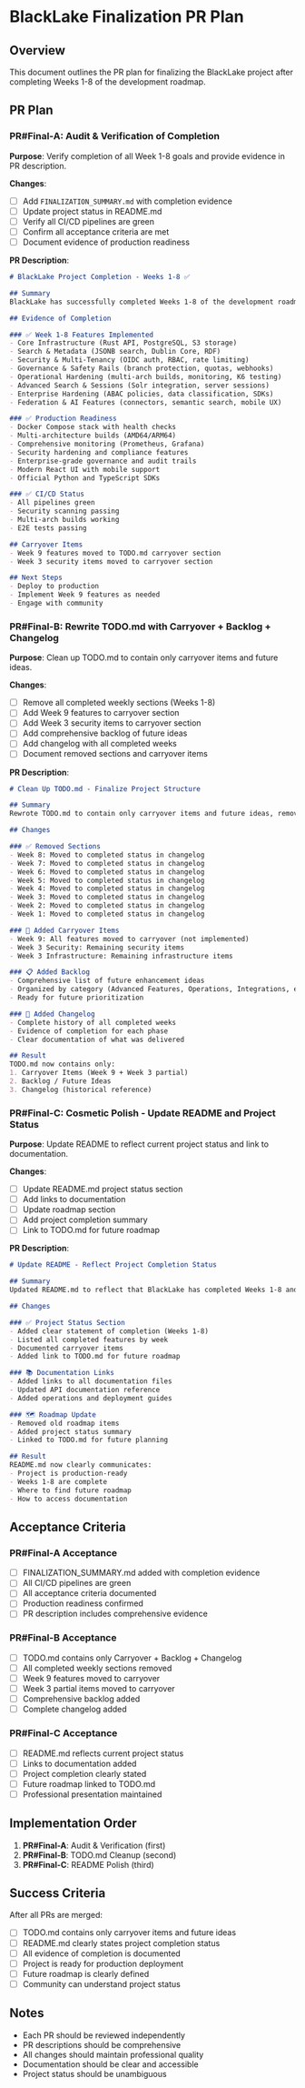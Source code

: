 # BlackLake Finalization PR Plan

## Overview

This document outlines the PR plan for finalizing the BlackLake project after completing Weeks 1-8 of the development roadmap.

## PR Plan

### PR#Final-A: Audit & Verification of Completion

**Purpose**: Verify completion of all Week 1-8 goals and provide evidence in PR description.

**Changes**:
- [ ] Add `FINALIZATION_SUMMARY.md` with completion evidence
- [ ] Update project status in README.md
- [ ] Verify all CI/CD pipelines are green
- [ ] Confirm all acceptance criteria are met
- [ ] Document evidence of production readiness

**PR Description**:
```markdown
# BlackLake Project Completion - Weeks 1-8 ✅

## Summary
BlackLake has successfully completed Weeks 1-8 of the development roadmap and is production-ready.

## Evidence of Completion

### ✅ Week 1-8 Features Implemented
- Core Infrastructure (Rust API, PostgreSQL, S3 storage)
- Search & Metadata (JSONB search, Dublin Core, RDF)
- Security & Multi-Tenancy (OIDC auth, RBAC, rate limiting)
- Governance & Safety Rails (branch protection, quotas, webhooks)
- Operational Hardening (multi-arch builds, monitoring, K6 testing)
- Advanced Search & Sessions (Solr integration, server sessions)
- Enterprise Hardening (ABAC policies, data classification, SDKs)
- Federation & AI Features (connectors, semantic search, mobile UX)

### ✅ Production Readiness
- Docker Compose stack with health checks
- Multi-architecture builds (AMD64/ARM64)
- Comprehensive monitoring (Prometheus, Grafana)
- Security hardening and compliance features
- Enterprise-grade governance and audit trails
- Modern React UI with mobile support
- Official Python and TypeScript SDKs

### ✅ CI/CD Status
- All pipelines green
- Security scanning passing
- Multi-arch builds working
- E2E tests passing

## Carryover Items
- Week 9 features moved to TODO.md carryover section
- Week 3 security items moved to carryover section

## Next Steps
- Deploy to production
- Implement Week 9 features as needed
- Engage with community
```

### PR#Final-B: Rewrite TODO.md with Carryover + Backlog + Changelog

**Purpose**: Clean up TODO.md to contain only carryover items and future ideas.

**Changes**:
- [ ] Remove all completed weekly sections (Weeks 1-8)
- [ ] Add Week 9 features to carryover section
- [ ] Add Week 3 security items to carryover section
- [ ] Add comprehensive backlog of future ideas
- [ ] Add changelog with all completed weeks
- [ ] Document removed sections and carryover items

**PR Description**:
```markdown
# Clean Up TODO.md - Finalize Project Structure

## Summary
Rewrote TODO.md to contain only carryover items and future ideas, removing all completed weekly sections.

## Changes

### ✅ Removed Sections
- Week 8: Moved to completed status in changelog
- Week 7: Moved to completed status in changelog
- Week 6: Moved to completed status in changelog
- Week 5: Moved to completed status in changelog
- Week 4: Moved to completed status in changelog
- Week 3: Moved to completed status in changelog
- Week 2: Moved to completed status in changelog
- Week 1: Moved to completed status in changelog

### 🔄 Added Carryover Items
- Week 9: All features moved to carryover (not implemented)
- Week 3 Security: Remaining security items
- Week 3 Infrastructure: Remaining infrastructure items

### 📋 Added Backlog
- Comprehensive list of future enhancement ideas
- Organized by category (Advanced Features, Operations, Integrations, etc.)
- Ready for future prioritization

### 📝 Added Changelog
- Complete history of all completed weeks
- Evidence of completion for each phase
- Clear documentation of what was delivered

## Result
TODO.md now contains only:
1. Carryover Items (Week 9 + Week 3 partial)
2. Backlog / Future Ideas
3. Changelog (historical reference)
```

### PR#Final-C: Cosmetic Polish - Update README and Project Status

**Purpose**: Update README to reflect current project status and link to documentation.

**Changes**:
- [ ] Update README.md project status section
- [ ] Add links to documentation
- [ ] Update roadmap section
- [ ] Add project completion summary
- [ ] Link to TODO.md for future roadmap

**PR Description**:
```markdown
# Update README - Reflect Project Completion Status

## Summary
Updated README.md to reflect that BlackLake has completed Weeks 1-8 and is production-ready.

## Changes

### ✅ Project Status Section
- Added clear statement of completion (Weeks 1-8)
- Listed all completed features by week
- Documented carryover items
- Added link to TODO.md for future roadmap

### 📚 Documentation Links
- Added links to all documentation files
- Updated API documentation reference
- Added operations and deployment guides

### 🗺️ Roadmap Update
- Removed old roadmap items
- Added project status summary
- Linked to TODO.md for future planning

## Result
README.md now clearly communicates:
- Project is production-ready
- Weeks 1-8 are complete
- Where to find future roadmap
- How to access documentation
```

## Acceptance Criteria

### PR#Final-A Acceptance
- [ ] FINALIZATION_SUMMARY.md added with completion evidence
- [ ] All CI/CD pipelines are green
- [ ] All acceptance criteria documented
- [ ] Production readiness confirmed
- [ ] PR description includes comprehensive evidence

### PR#Final-B Acceptance
- [ ] TODO.md contains only Carryover + Backlog + Changelog
- [ ] All completed weekly sections removed
- [ ] Week 9 features moved to carryover
- [ ] Week 3 partial items moved to carryover
- [ ] Comprehensive backlog added
- [ ] Complete changelog added

### PR#Final-C Acceptance
- [ ] README.md reflects current project status
- [ ] Links to documentation added
- [ ] Project completion clearly stated
- [ ] Future roadmap linked to TODO.md
- [ ] Professional presentation maintained

## Implementation Order

1. **PR#Final-A**: Audit & Verification (first)
2. **PR#Final-B**: TODO.md Cleanup (second)
3. **PR#Final-C**: README Polish (third)

## Success Criteria

After all PRs are merged:
- [ ] TODO.md contains only carryover items and future ideas
- [ ] README.md clearly states project completion status
- [ ] All evidence of completion is documented
- [ ] Project is ready for production deployment
- [ ] Future roadmap is clearly defined
- [ ] Community can understand project status

## Notes

- Each PR should be reviewed independently
- PR descriptions should be comprehensive
- All changes should maintain professional quality
- Documentation should be clear and accessible
- Project status should be unambiguous
